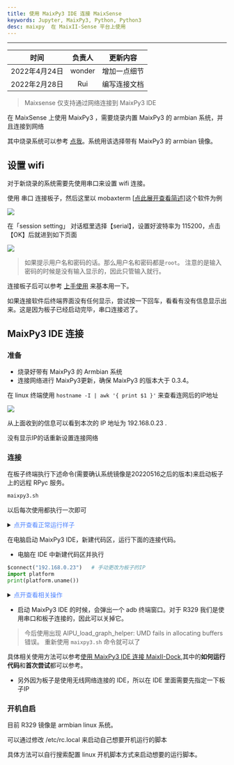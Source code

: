 ```yaml
---
title: 使用 MaixPy3 IDE 连接 MaixSense
keywords: Jupyter, MaixPy3, Python, Python3
desc: maixpy  在 MaixII-Sense 平台上使用
---
```


---

|     时间      | 负责人 |   更新内容   |
| :-----------: | :----: | :----------: |
| 2022年4月24日 | wonder | 增加一点细节 |
| 2022年2月28日 |  Rui   | 编写连接文档 |

> Maixsense 仅支持通过网络连接到 MaixPy3 IDE

在 MaixSense 上使用 MaixPy3 ，需要烧录内置 MaixPy3 的 armbian 系统，并且连接到网络

其中烧录系统可以参考 [点我](./../../../../hardware/zh/maixII/M2A/flash_system.md)。系统用该选择带有 MaixPy3 的 armbian 镜像。

## 设置 wifi

对于新烧录的系统需要先使用串口来设置 wifi 连接。

使用 串口 连接板子，然后这里以 mobaxterm [[点此展开查看简述](./../../../../hardware/zh/maixII/M2/tools/mobaxterm.md)]这个软件为例

![](./assets/mobaxterm-serial-4.png)

在「session setting」 对话框里选择【serial】，设置好波特率为 115200，点击【OK】后就进到如下页面

![](./assets/mobaxterm-serial-5.png)

> 如果提示用户名和密码的话。那么用户名和密码都是`root`。
> 注意的是输入密码的时候是没有输入显示的，因此只管输入就行。

连接板子后可以参考 [上手使用](./../../../../hardware/zh/maixII/M2A/Usages.md) 来基本用一下。

如果连接软件后终端界面没有任何显示，尝试按一下回车，看看有没有信息显示出来。这是因为板子已经启动完毕，串口连接迟了。

## MaixPy3 IDE 连接

### 准备

- 烧录好带有 MaixPy3 的 Armbian 系统
- 连接网络进行 MaixPy3更新，确保 MaixPy3 的版本大于 0.3.4。

在 linux 终端使用 `hostname -I | awk '{ print $1 }'` 来查看连网后的IP地址

![](./assets/maixsense-display-ip.png)

从上面收到的信息可以看到本次的 IP 地址为 192.168.0.23 .

没有显示IP的话重新设置连接网络

### 连接

在板子终端执行下述命令(需要确认系统镜像是20220516之后的版本)来启动板子上的远程 RPyc 服务。

```bash
maixpy3.sh
```

以后每次使用都执行一次即可

<details>
  <summary><font color="#4F84FF">点开查看正常运行样子</font></summary>
  <img src="./assets/maixpy3-bash.png">
</details>

在电脑启动 MaixPy3 IDE，新建代码区，运行下面的连接代码。

- 电脑在 IDE 中新建代码区并执行

```python
$connect("192.168.0.23")   # 手动更改为板子的IP
import platform
print(platform.uname())
```

<details>
  <summary><font color="#4F84FF">点开查看相关操作</font></summary>
  <img src="./assets/r329-start/1.jpg">
  <img src="./assets/r329-start/2.jpg">
  <img src="./assets/r329-start/3.jpg">
  <img src="./assets/r329-start/4.jpg">
  <img src="./assets/r329-start/5.jpg">
  <img src="./assets/r329-start/6.jpg">
</details>

- 启动 MaixPy3 IDE 的时候，会弹出一个 adb 终端窗口。对于 R329 我们是使用串口和板子连接的，因此可以关掉它。

> 今后使用出现 AIPU_load_graph_helper: UMD fails in allocating buffers 错误。
> 重新使用 `maixpy3.sh` 命令就可以了

具体相关使用方法可以参考[使用 MaixPy3 IDE 连接 MaixII-Dock](./0.MaixII-Dock.ipynb),其中的**如何运行代码**和**首次尝试**都可以参考。

- 另外因为板子是使用无线网络连接的 IDE，所以在 IDE 里面需要先指定一下板子IP

### 开机自启

目前 R329 镜像是 armbian linux 系统。

可以通过修改 /etc/rc.local 来启动自己想要开机运行的脚本

具体方法可以自行搜索配置 linux 开机脚本方式来启动想要的运行脚本。